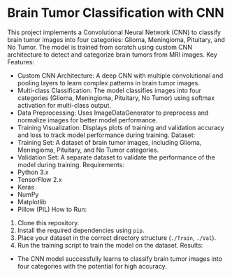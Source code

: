 # Brain Tumor Classification with CNN
This project implements a Convolutional Neural Network (CNN) to classify brain tumor images into four categories: Glioma, Meningioma, Pituitary, and No Tumor. The model is trained from scratch using custom CNN architecture to detect and categorize brain tumors from MRI images.
Key Features:
- Custom CNN Architecture: A deep CNN with multiple convolutional and pooling layers to learn complex patterns in brain tumor images.
- Multi-class Classification: The model classifies images into four categories (Glioma, Meningioma, Pituitary, No Tumor) using softmax activation for multi-class output.
- Data Preprocessing: Uses ImageDataGenerator to preprocess and normalize images for better model performance.
- Training Visualization: Displays plots of training and validation accuracy and loss to track model performance during training.
Dataset:
- Training Set: A dataset of brain tumor images, including Glioma, Meningioma, Pituitary, and No Tumor categories.
- Validation Set: A separate dataset to validate the performance of the model during training.
Requirements:
- Python 3.x
- TensorFlow 2.x
- Keras
- NumPy
- Matplotlib
- Pillow (PIL)
How to Run:
1. Clone this repository.
2. Install the required dependencies using `pip`.
3. Place your dataset in the correct directory structure (`./Train`, `./Val`).
4. Run the training script to train the model on the dataset.
Results:
- The CNN model successfully learns to classify brain tumor images into four categories with the potential for high accuracy.
